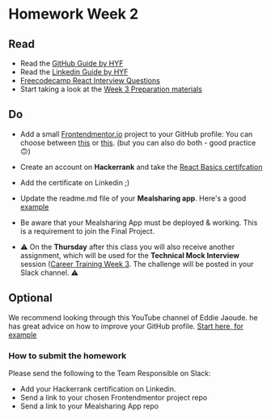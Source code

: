 # Homework Week 2

## Read
- Read the [GitHub Guide by HYF](https://github.com/HackYourFuture-CPH/yourpersonalbrand/blob/main/yourgithub.md)
- Read the [Linkedin Guide by HYF](https://github.com/HackYourFuture-CPH/yourpersonalbrand/blob/main/yourlinkedin.md)
- [Freecodecamp React Interview Questions](https://www.freecodecamp.org/news/react-interview-questions-to-know/)
- Start taking a look at the [Week 3 Preparation materials](https://github.com/HackYourFuture-CPH/career-training/blob/main/week-3/preparation.md) 

## Do
- Add a small [Frontendmentor.io](https://www.frontendmentor.io/) project to your GitHub profile: You can choose between [this](https://www.frontendmentor.io/challenges/advice-generator-app-QdUG-13db) or [this](https://www.frontendmentor.io/challenges/interactive-pricing-component-t0m8PIyY8). (but you can also do both - good practice 🙃)
- Create an account on **Hackerrank** and take the [React Basics certifcation](https://www.hackerrank.com/skills-verification/react_basic)
- Add the certificate on Linkedin ;)
- Update the readme.md file of your **Mealsharing app**. Here's a good [example](https://github.com/DanJecu/meal-sharing-app)
- Be aware that your Mealsharing App must be deployed & working. This is a requirement to join the Final Project.

- ⚠️ On the **Thursday** after this class you will also receive another assignment, which will be used for the **Technical Mock Interview** session ([Career Training Week 3](/week-3/README.md). The challenge will be posted in your Slack channel. ⚠️

## Optional
We recommend looking through this YouTube channel of Eddie Jaoude. he has great advice on how to improve your GitHub profile. 
[Start here, for example](https://www.youtube.com/watch?v=pSBs9sWw1Vk)

### How to submit the homework

Please send the following to the Team Responsible on Slack:
- Add your Hackerrank certification on Linkedin.
- Send a link to your chosen Frontendmentor project repo
- Send a link to your Mealsharing App repo
